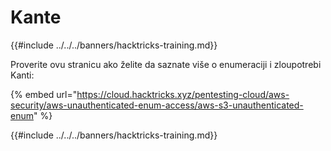 # Kante

{{#include ../../../banners/hacktricks-training.md}}

Proverite ovu stranicu ako želite da saznate više o enumeraciji i zloupotrebi Kanti:

{% embed url="https://cloud.hacktricks.xyz/pentesting-cloud/aws-security/aws-unauthenticated-enum-access/aws-s3-unauthenticated-enum" %}

{{#include ../../../banners/hacktricks-training.md}}
